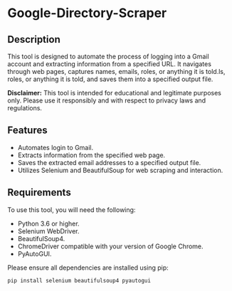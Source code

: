 # Google-Directory-Scraper

## Description
This tool is designed to automate the process of logging into a Gmail account and extracting information from a specified URL. It navigates through web pages, captures names, emails, roles, or anything it is told.ls, roles, or anything it is told, and saves them into a specified output file.

**Disclaimer:** This tool is intended for educational and legitimate purposes only. Please use it responsibly and with respect to privacy laws and regulations.

## Features

- Automates login to Gmail.
- Extracts information from the specified web page.
- Saves the extracted email addresses to a specified output file.
- Utilizes Selenium and BeautifulSoup for web scraping and interaction.

## Requirements

To use this tool, you will need the following:

- Python 3.6 or higher.
- Selenium WebDriver.
- BeautifulSoup4.
- ChromeDriver compatible with your version of Google Chrome.
- PyAutoGUI.

Please ensure all dependencies are installed using pip:

```bash
pip install selenium beautifulsoup4 pyautogui
